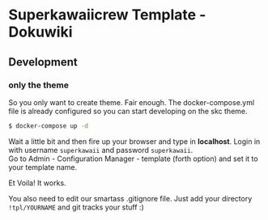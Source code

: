 # Superkawaiicrew Template - Dokuwiki

## Development

### only the theme

So you only want to create theme. Fair enough.
The docker-compose.yml file is already configured so you can start
developing on the skc theme.

```bash
$ docker-compose up -d
```

Wait a little bit and then fire up your browser and type in **localhost**.
Login in with username `superkawaii` and password `superkawaii`.  
Go to Admin - Configuration Manager - template (forth option) and set
it to your template name.

Et Voila! It works.

You also need to edit our smartass .gitignore file.
Just add your directory `!tpl/YOURNAME` and git tracks your stuff :)